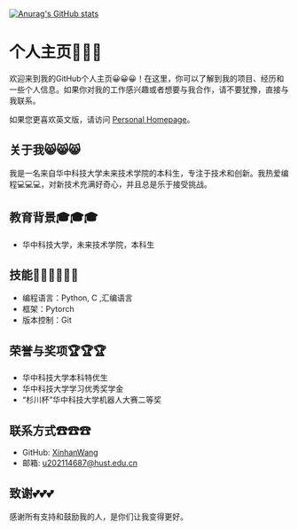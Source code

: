[![Anurag's GitHub stats](https://github-readme-stats.vercel.app/api?username=XinhanWang&locale=cn)](https://github.com/anuraghazra/github-readme-stats)
# 个人主页🏡🏡🏡 

欢迎来到我的GitHub个人主页😀😀😀！在这里，你可以了解到我的项目、经历和一些个人信息。如果你对我的工作感兴趣或者想要与我合作，请不要犹豫，直接与我联系。

如果您更喜欢英文版，请访问 [Personal Homepage](README.md)。
## 关于我😸😸😸

我是一名来自华中科技大学未来技术学院的本科生，专注于技术和创新。我热爱编程💻💻💻，对新技术充满好奇心，并且总是乐于接受挑战。

## 教育背景🎓🎓🎓

- 华中科技大学，未来技术学院，本科生

## 技能👨‍💻👨‍💻👨‍💻 

- 编程语言：Python, C ,汇编语言
- 框架：Pytorch
- 版本控制：Git

## 荣誉与奖项🏆🏆🏆

- 华中科技大学本科特优生
- 华中科技大学学习优秀奖学金
- “杉川杯”华中科技大学机器人大赛二等奖

## 联系方式☎☎☎ 

- GitHub: [XinhanWang](https://github.com/XinhanWang)
- 邮箱: [u202114687@hust.edu.cn](mailto:u202114687@hust.edu.cn)

## 致谢💕💕💕 

感谢所有支持和鼓励我的人，是你们让我变得更好。
<!--
**HB16888/HB16888** is a ✨ _special_ ✨ repository because its `README.md` (this file) appears on your GitHub profile.

Here are some ideas to get you started:

- 🔭 I’m currently working on ...
- 🌱 I’m currently learning ...
- 👯 I’m looking to collaborate on ...
- 🤔 I’m looking for help with ...
- 💬 Ask me about ...
- 📫 How to reach me: ...
- 😄 Pronouns: ...
- ⚡ Fun fact: ...
-->

